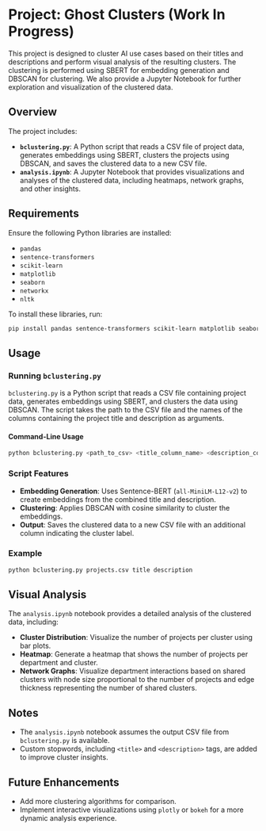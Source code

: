 # Project: Ghost Clusters (Work In Progress)

This project is designed to cluster AI use cases based on their titles and descriptions and perform visual analysis of the resulting clusters. The clustering is performed using SBERT for embedding generation and DBSCAN for clustering. We also provide a Jupyter Notebook for further exploration and visualization of the clustered data.

## Overview

The project includes:
- **`bclustering.py`**: A Python script that reads a CSV file of project data, generates embeddings using SBERT, clusters the projects using DBSCAN, and saves the clustered data to a new CSV file.
- **`analysis.ipynb`**: A Jupyter Notebook that provides visualizations and analyses of the clustered data, including heatmaps, network graphs, and other insights.

## Requirements

Ensure the following Python libraries are installed:
- `pandas`
- `sentence-transformers`
- `scikit-learn`
- `matplotlib`
- `seaborn`
- `networkx`
- `nltk`

To install these libraries, run:
```bash
pip install pandas sentence-transformers scikit-learn matplotlib seaborn networkx nltk
```

## Usage

### Running `bclustering.py`

`bclustering.py` is a Python script that reads a CSV file containing project data, generates embeddings using SBERT, and clusters the data using DBSCAN. The script takes the path to the CSV file and the names of the columns containing the project title and description as arguments.

#### Command-Line Usage
```bash
python bclustering.py <path_to_csv> <title_column_name> <description_column_name>
```

### Script Features
- **Embedding Generation**: Uses Sentence-BERT (`all-MiniLM-L12-v2`) to create embeddings from the combined title and description.
- **Clustering**: Applies DBSCAN with cosine similarity to cluster the embeddings.
- **Output**: Saves the clustered data to a new CSV file with an additional column indicating the cluster label.

### Example
```bash
python bclustering.py projects.csv title description
```

## Visual Analysis

The `analysis.ipynb` notebook provides a detailed analysis of the clustered data, including:
- **Cluster Distribution**: Visualize the number of projects per cluster using bar plots.
- **Heatmap**: Generate a heatmap that shows the number of projects per department and cluster.
- **Network Graphs**: Visualize department interactions based on shared clusters with node size proportional to the number of projects and edge thickness representing the number of shared clusters.

## Notes

- The `analysis.ipynb` notebook assumes the output CSV file from `bclustering.py` is available.
- Custom stopwords, including `<title>` and `<description>` tags, are added to improve cluster insights.

## Future Enhancements

- Add more clustering algorithms for comparison.
- Implement interactive visualizations using `plotly` or `bokeh` for a more dynamic analysis experience.


